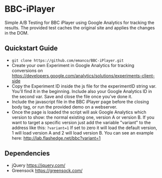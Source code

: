 # BBC-iPlayer

Simple A/B Testing for BBC iPlayer using Google Analytics for tracking the results. The provided test caches the original site and applies the changes in the DOM.

## Quickstart Guide

* `git clone https://github.com/emanco/BBC-iPlayer.git`
* Create your own Experiment in Google Analytics for tracking conversions on https://developers.google.com/analytics/solutions/experiments-client-side 
* Copy the Experiment ID inside the js file for the experimentID string var. You'll find it in the beginning. Include also your Google Analytics ID in the second var. Save and close the file once you've done it.
* Include the javascript file in the BBC iPlayer page before the closing body tag, or run the provided demo on a webserver.
* Once the page is loaded the script will ask Google Analytics which version to show: the normal existing one, version A or version B. If you want to target a specific version just add the variable "variant" to the address like this: `?variant=1` If set to zero it will load the default version, 1 will load version A and 2 will load version B. You can see an example here: http://lab.flashedge.net/bbc?variant=1


## Dependencies
* jQuery https://jquery.com/
* Greensock https://greensock.com/